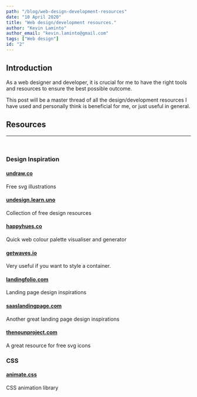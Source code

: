 ```yaml
---
path: "/blog/web-design-development-resources"
date: "10 April 2020"
title: "Web design/development resources."
author: "Kevin Laminto"
author_email: "kevin.laminto@gmail.com"
tags: ["Web design"]
id: "2"
---
```


## Introduction
As a web designer and developer, it is crucial for me to have the right tools and resources to ensure the best possible outcome.

This post will be a master thread of all the design/development resources I have used and personally think is beneficial for me, or just useful in general.

## Resources
---
<br />

### Design Inspiration

#### [undraw.co](https://undraw.co/)
Free svg illustrations

#### [undesign.learn.uno](https://undesign.learn.uno/)
Collection of free design resources

#### [happyhues.co](https://www.happyhues.co/)
Quick web colour palette visualiser and generator

#### [getwaves.io](https://getwaves.io/)
Very useful if you want to style a container.

#### [landingfolio.com](https://www.landingfolio.com/)
Landing page design inspirations

#### [saaslandingpage.com](https://saaslandingpage.com/)
Another great landing page design inspirations

#### [thenounproject.com](https://thenounproject.com/)
A great resource for free svg icons

### CSS

#### [animate.css](https://daneden.github.io/animate.css/)
CSS animation library